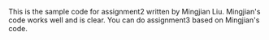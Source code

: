 This is the sample code for assignment2 written by Mingjian Liu.
Mingjian's code works well and is clear.
You can do assignment3 based on Mingjian's code.
